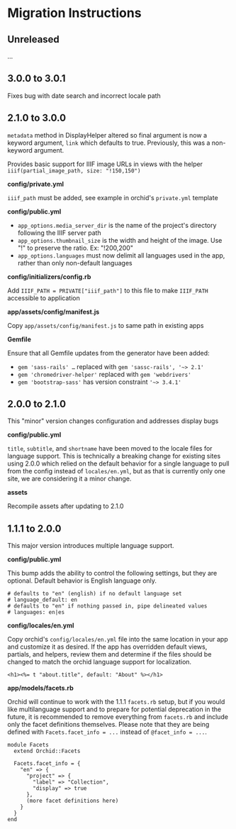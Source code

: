 # Migration Instructions

## Unreleased

…

## 3.0.0 to 3.0.1

Fixes bug with date search and incorrect locale path

## 2.1.0 to 3.0.0

`metadata` method in DisplayHelper altered so final argument is now
a keyword argument, `link` which defaults to true. Previously, this
was a non-keyword argument.

Provides basic support for IIIF image URLs in views with the helper `iiif(partial_image_path, size: "!150,150")`

__config/private.yml__

`iiif_path` must be added, see example in orchid's `private.yml` template

__config/public.yml__

- `app_options.media_server_dir` is the name of the project's directory
  following the IIIF server path
- `app_options.thumbnail_size` is the width and height of the image. Use "!" to
  preserve the ratio. Ex: "!200,200"
- `app_options.languages` must now delimit all languages used in the app, rather
  than only non-default languages

__config/initializers/config.rb__

Add `IIIF_PATH = PRIVATE["iiif_path"]` to this file to make `IIIF_PATH` accessible to application

__app/assets/config/manifest.js__

Copy `app/assets/config/manifest.js` to same path in existing apps

__Gemfile__

Ensure that all Gemfile updates from the generator have been added:

- `gem 'sass-rails' …` replaced with `gem 'sassc-rails', '~> 2.1'`
- `gem 'chromedriver-helper'` replaced with `gem 'webdrivers'`
- `gem 'bootstrap-sass'` has version constraint `'~> 3.4.1'`

## 2.0.0 to 2.1.0

This "minor" version changes configuration and addresses display bugs

__config/public.yml__

`title`, `subtitle`, and `shortname` have been moved to the locale files for language support. This is technically a breaking change for existing sites using 2.0.0 which relied on the default behavior for a single language to pull from the config instead of `locales/en.yml`, but as that is currently only one site, we are considering it a minor change.

__assets__

Recompile assets after updating to 2.1.0


## 1.1.1 to 2.0.0

This major version introduces multiple language support.

__config/public.yml__

This bump adds the ability to control the following settings, but they are optional.  Default behavior is English language only.

```
# defaults to "en" (english) if no default language set
# language_default: en
# defaults to "en" if nothing passed in, pipe delineated values
# languages: en|es
```

__config/locales/en.yml__

Copy orchid's `config/locales/en.yml` file into the same location in your app and customize it as desired. If the app has overridden default views, partials, and helpers, review them and determine if the files should be changed to match the orchid language support for localization.

```
<h1><%= t "about.title", default: "About" %></h1>
```

__app/models/facets.rb__

Orchid will continue to work with the 1.1.1 `facets.rb` setup, but if you would like multilanguage support and to prepare for potential deprecation in the future, it is recommended to remove everything from `facets.rb` and include only the facet definitions themselves.  Please note that they are being defined with `Facets.facet_info = ...` instead of `@facet_info = ...`.

```
module Facets
  extend Orchid::Facets

  Facets.facet_info = {
    "en" => {
      "project" => {
        "label" => "Collection",
        "display" => true
      },
      (more facet definitions here)
    }
  }
end

```
